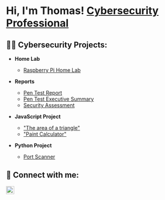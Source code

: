 <h1>Hi, I'm Thomas! <a href="https://www.linkedin.com/in/thomasgraham26/">Cybersecurity Professional</a>
<h2>👨‍💻 Cybersecurity Projects:</h2>

- <b>Home Lab</b>
  - [Raspberry Pi Home Lab](https://drive.google.com/file/d/1wSToqDLScovYt5zeRe6RKz1VI5UR2vSn/view?usp=drive_link)
 
- <b>Reports</b>
  - [Pen Test Report](https://drive.google.com/file/d/1EB86XBWo9DMq3v7xVUvusEZZl8eU9qu5/view?usp=drive_link)
  - [Pen Test Executive Summary](https://drive.google.com/file/d/1Acc70VG2HxrYPzVWSqbTY_lUjG0xVAGn/view?usp=drive_link)
  - [Security Assessment](https://drive.google.com/file/d/1CeRbXa13akSa-MHLSff-nad8TMG-craW/view?usp=drive_link)

- <b>JavaScript Project</b>
  - ["The area of a triangle"](https://drive.google.com/file/d/1wH3xpABpC3PoO8KwnpktQbz2Xo9lB1TI/view?usp=drive_link)
  - ["Paint Calculator"](https://github.com/ThomasGraham868/paint_cal)

 
- <b>Python Project</b>
  - [Port Scanner](https://github.com/ThomasGraham868/port_scanner/blob/main/scan)

<h2> 🤳 Connect with me:</h2>

[<img align="left" alt="JoshMadakor | LinkedIn" width="22px" src="https://cdn.jsdelivr.net/npm/simple-icons@v3/icons/linkedin.svg" />][linkedin]


[linkedin]: https://www.linkedin.com/in/thomasgraham26/




